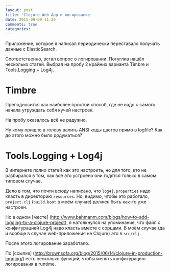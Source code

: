 ```yaml
---
layout: post
title: 'Clojure Web App и логирование'
date: 2015-09-09 11:29
comments: true
categories: 
---
```

Приложение, которое я написал периодически переставало получать данные с ElasticSearch.

Соответственно, встал вопрос о логировании. Погуглив нашёл несколько статей. Выбрал на пробу 2 крайних варианта Timbre и Tools.Logging + Log4j.

# Timbre

Преподносится как наиболее простой способ, где не надо с самого начала утруждать себя кучей настроек.

На пробу оказалось всё не радужно.

Ну кому пришло в голову валить ANSI коды цветов прямо в logfile? Как до этого можно было додуматься?

# Tools.Logging + Log4j

В интернете полно статей как это настроить, но для того, кто не разбирался в том, как всё это устроено они годятся только в самом типовом случае.

Дело в том, что почти всюду написано, что `log4j.properties` надо класть в директорию `resources`. Но, видимо, чтобы это работало, `project.clj` (`build.boot` в моём случае) должен быть как-то уже настроен.

Но в одном [месте] (http://www.bahmanm.com/blogs/how-to-add-logging-to-a-clojure-project), я натолкнулся на упоминание, что файл с конфигурацией Log4j надо класть вместе с сорцами. В моём случае (да и вообще в случае web-приложения не Clojure) это в `src/clj`.

После этого логирование заработало.

По [ссылке] (http://brownsofa.org/blog/2015/06/14/clojure-in-production-logging/) есть несколько функций, чтобы менять конфигурацию логирования в runtime.